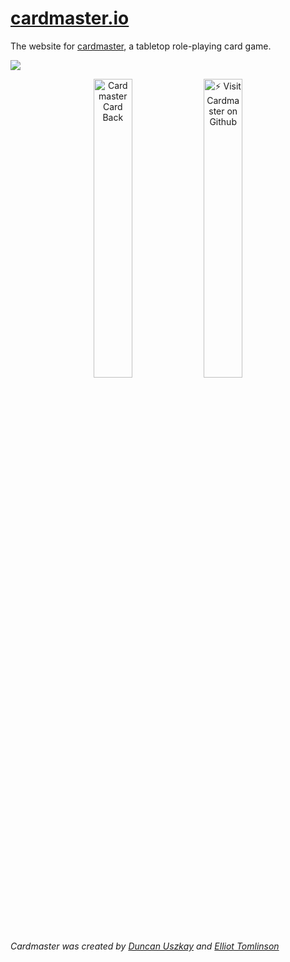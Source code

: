 # [cardmaster.io](https://cardmaster.io)

The website for [cardmaster](https://github.com/elliottomlinson/cardmaster), a tabletop role-playing card game.

![](https://img.shields.io/website/http/cardmaster.io)

<p align="center">
<img src="https://user-images.githubusercontent.com/8680290/128956468-29dfd54e-7019-4373-aa67-6d470aa74b0e.png"  width="35%" title="Cardmaster Card Back"><img 
src="https://user-images.githubusercontent.com/8680290/128956471-6785c27f-d422-411f-a769-4a3b8911db41.png"  width="35%" title="⚡ Visit Cardmaster on Github">
</p>

*Cardmaster was created by [Duncan Uszkay](https://github.com/DuncanUszkay1) and [Elliot Tomlinson](https://github.com/elliottomlinson)*
